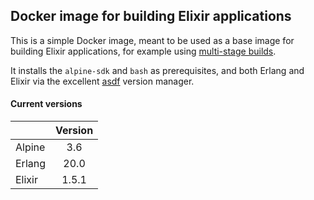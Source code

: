 ## Docker image for building Elixir applications

This is a simple Docker image, meant to be used as a base image for building Elixir applications, for example using [multi-stage builds](https://docs.docker.com/engine/userguide/eng-image/multistage-build/).

It installs the `alpine-sdk` and `bash` as prerequisites, and both Erlang and Elixir via the excellent [asdf](https://github.com/asdf-vm/asdf) version manager.

#### Current versions

|  | Version
|---|:---:|
| Alpine | 3.6 |
| Erlang | 20.0 |
| Elixir | 1.5.1 |
